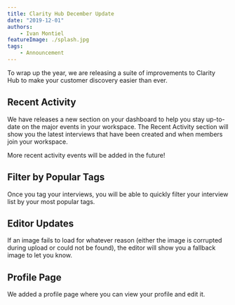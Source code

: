 ```yaml
---
title: Clarity Hub December Update
date: "2019-12-01"
authors:
    - Ivan Montiel
featureImage: ./splash.jpg
tags:
    - Announcement
---
```


To wrap up the year, we are releasing a suite of improvements to Clarity Hub to make your customer discovery easier than ever.

## Recent Activity

We have releases a new section on your dashboard to help you stay up-to-date on the major events in your workspace.
The Recent Activity section will show you the latest interviews that have been created and when members join your workspace.

More recent activity events will be added in the future!

## Filter by Popular Tags

Once you tag your interviews, you will be able to quickly filter your interview list by your most popular tags.

## Editor Updates

If an image fails to load for whatever reason (either the image is corrupted during upload or could not be found), the editor will show you a fallback image to let you know.

## Profile Page

We added a profile page where you can view your profile and edit it.
